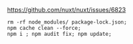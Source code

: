 https://github.com/nuxt/nuxt/issues/6823
```
rm -rf node_modules/ package-lock.json;
npm cache clean --force;
npm i ; npm audit fix; npm update;
```